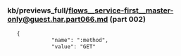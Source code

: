 ### kb/previews_full/flows__service-first__master-only@guest.har.part066.md (part 002)

```md
   {
              "name": ":method",
              "value": "GET"
```

```
